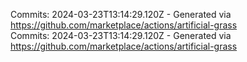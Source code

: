 Commits: 2024-03-23T13:14:29.120Z - Generated via https://github.com/marketplace/actions/artificial-grass
<br>
Commits: 2024-03-23T13:14:29.120Z - Generated via https://github.com/marketplace/actions/artificial-grass
<br>
